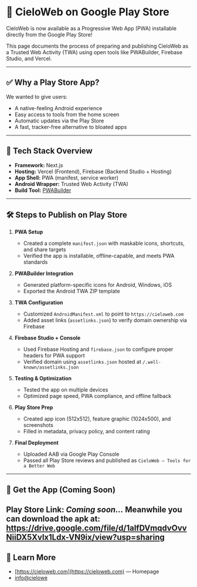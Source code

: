 # 🚀 CieloWeb on Google Play Store

CieloWeb is now available as a Progressive Web App (PWA) installable directly from the Google Play Store!

This page documents the process of preparing and publishing CieloWeb as a Trusted Web Activity (TWA) using open tools like PWABuilder, Firebase Studio, and Vercel.

---

## ✅ Why a Play Store App?

We wanted to give users:
- A native-feeling Android experience
- Easy access to tools from the home screen
- Automatic updates via the Play Store
- A fast, tracker-free alternative to bloated apps

---

## 🧩 Tech Stack Overview

- **Framework:** Next.js
- **Hosting:** Vercel (Frontend), Firebase (Backend Studio + Hosting)
- **App Shell:** PWA (manifest, service worker)
- **Android Wrapper:** Trusted Web Activity (TWA)
- **Build Tool:** [PWABuilder](https://www.pwabuilder.com/)

---

## 🛠 Steps to Publish on Play Store

1. **PWA Setup**
   - Created a complete `manifest.json` with maskable icons, shortcuts, and share targets
   - Verified the app is installable, offline-capable, and meets PWA standards

2. **PWABuilder Integration**
   - Generated platform-specific icons for Android, Windows, iOS
   - Exported the Android TWA ZIP template

3. **TWA Configuration**
   - Customized `AndroidManifest.xml` to point to `https://cieloweb.com`
   - Added asset links (`assetlinks.json`) to verify domain ownership via Firebase

4. **Firebase Studio + Console**
   - Used Firebase Hosting and `firebase.json` to configure proper headers for PWA support
   - Verified domain using `assetlinks.json` hosted at `/.well-known/assetlinks.json`

5. **Testing & Optimization**
   - Tested the app on multiple devices
   - Optimized page speed, PWA compliance, and offline fallback

6. **Play Store Prep**
   - Created app icon (512x512), feature graphic (1024x500), and screenshots
   - Filled in metadata, privacy policy, and content rating

7. **Final Deployment**
   - Uploaded AAB via Google Play Console
   - Passed all Play Store reviews and published as `CieloWeb – Tools for a Better Web`

---

## 📱 Get the App (Coming Soon)

Play Store Link: _Coming soon..._
Meanwhile you can download the apk at: https://drive.google.com/file/d/1alfDVmqdvOvvNiiDX5Xvlx1Ldx-VN9ix/view?usp=sharing
---

## 🧪 Learn More

- [https://cieloweb.com](https://cieloweb.com) — Homepage
- [info@cielowe]()
